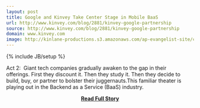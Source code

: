 ```yaml
---
layout: post
title: Google and Kinvey Take Center Stage in Mobile BaaS
url: http://www.kinvey.com/blog/2881/kinvey-google-partnership
source: http://www.kinvey.com/blog/2881/kinvey-google-partnership
domain: www.kinvey.com
image: http://kinlane-productions.s3.amazonaws.com/ap-evangelist-site/curated/screenshots/9575_www_kinvey_com.png
---
```

{% include JB/setup %}<p>Act 2:  Giant tech companies gradually awaken to the gap in their offerings. First they discount it. Then they study it. Then they decide to build, buy, or partner to bolster their juggernauts.This familiar theater is playing out in the Backend as a Service (BaaS) industry.</p>
<center><p><a href="http://www.kinvey.com/blog/2881/kinvey-google-partnership" style='padding:25px; font-sze:18px; font-weight: bold;'>Read Full Story</a></p></center>
